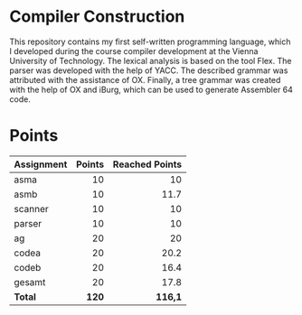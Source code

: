 # Compiler Construction

This repository contains my first self-written programming language, which I developed during the course compiler development at the Vienna University of Technology. The lexical analysis is based on the tool Flex. The parser was developed with the help of YACC. The described grammar was attributed with the assistance of OX. Finally, a tree grammar was created with the help of OX and iBurg, which can be used to generate Assembler 64 code.

# Points

| Assignment | Points  | Reached Points |
|:-----------|--------:|---------------:|
| asma       |      10 |           10   |
| asmb       |      10 |           11.7 |
| scanner    |      10 |           10   |
| parser     |      10 |           10   |
| ag         |      20 |           20   |
| codea      |      20 |           20.2 |
| codeb      |      20 |           16.4 |
| gesamt     |      20 |           17.8 |
| **Total**  | **120** |      **116,1** |
